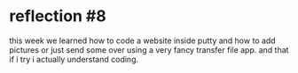 # reflection #8
this week we learned how to code a website inside putty and how to add pictures or just send some over using a very fancy transfer file app. and that if i try i actually understand coding.
